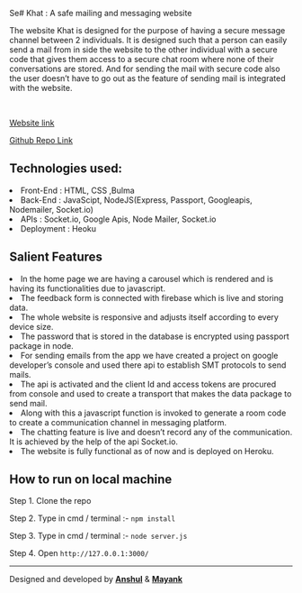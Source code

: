 Se# Khat : A safe mailing and messaging website
<p>The website Khat is designed for the purpose of having a secure message channel between 2 individuals.
It is designed such that a person can easily send a mail from in side the website to the other individual with a secure code that gives them access to a secure chat room where none of their conversations are stored. And for sending the mail with secure code also the user doesn’t have to go out as the feature of sending mail is integrated with the website.</p>
<br>

[Website link](https://join-khat.herokuapp.com/)

[Github Repo Link](https://github.com/MayankShrivastava17/khat)

## Technologies used:
<li> Front-End :  HTML, CSS ,Bulma 
<li> Back-End : JavaScipt, NodeJS(Express, Passport, Googleapis, Nodemailer, Socket.io)
<li> APIs : Socket.io, Google Apis, Node Mailer, Socket.io
<li> Deployment : Heoku  
  
  ## Salient Features
  
 <li>  In the home page we are having a carousel which is rendered and is having its functionalities due to javascript.

 <li> The feedback form is connected with firebase which is live and storing data.

 <li> The whole website is responsive and adjusts itself according to every device size.

 <li> The password that is stored in the database is encrypted using passport package in node.

 <li> For sending emails from the app we have created a project on google developer’s console and used there api to establish SMT protocols to send mails.

 <li> The api is activated and the client Id and access tokens are procured from console and used to create a transport that makes the data package to send mail. 

 <li> Along with this a javascript function is invoked to generate a room code to create a communication channel in messaging platform.

 <li> The chatting feature is live and doesn’t record any of the communication. It is achieved by the help of the api Socket.io.

   
 <li> The website is fully functional as of now and is deployed on Heroku.
  
## How to run on local machine
   
Step 1. Clone the repo

Step 2. Type in cmd / terminal :- `npm install`

Step 3. Type in cmd / terminal :- `node server.js`

Step 4. Open `http://127.0.0.1:3000/`
   
---   
   
Designed and developed by <strong>[Anshul](https://www.linkedin.com/in/anshul-prasad-9260281a2/)</strong> & <strong>[Mayank](https://www.linkedin.com/in/mayankshrivastava17/)</strong>
   
   
